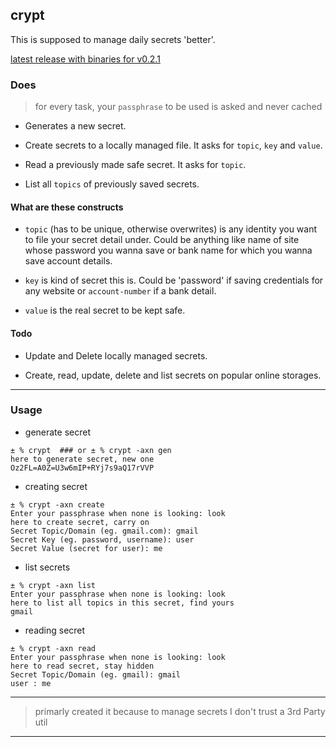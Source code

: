 ## crypt

This is supposed to manage daily secrets 'better'.

[latest release with binaries for v0.2.1](https://github.com/abhishekkr/crypt/releases/latest)

### Does

> for every task, your `passphrase` to be used is asked and never cached

* Generates a new secret.

* Create secrets to a locally managed file. It asks for `topic`, `key` and `value`.

* Read a previously made safe secret. It asks for `topic`.

* List all `topics` of previously saved secrets.


#### What are these constructs

* `topic` (has to be unique, otherwise overwrites) is any identity you want to file your secret detail under. Could be anything like name of site whose password you wanna save or bank name for which you wanna save account details.

* `key` is kind of secret this is. Could be 'password' if saving credentials for any website or `account-number` if a bank detail.

* `value` is the real secret to be kept safe.


#### Todo

* Update and Delete locally managed secrets.

* Create, read, update, delete and list secrets on popular online storages.

---

### Usage

* generate secret

```
± % crypt  ### or ± % crypt -axn gen
here to generate secret, new one
Oz2FL=A0Z=U3w6mIP+RYj7s9aQ17rVVP
```

* creating secret

```
± % crypt -axn create
Enter your passphrase when none is looking: look
here to create secret, carry on
Secret Topic/Domain (eg. gmail.com): gmail
Secret Key (eg. password, username): user
Secret Value (secret for user): me
```

* list secrets

```
± % crypt -axn list
Enter your passphrase when none is looking: look
here to list all topics in this secret, find yours
gmail
```

* reading secret

```
± % crypt -axn read
Enter your passphrase when none is looking: look
here to read secret, stay hidden
Secret Topic/Domain (eg. gmail): gmail
user : me
```

---

> primarly created it because to manage secrets I don't trust a 3rd Party util

---
